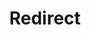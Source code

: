 ﻿---
layout: src/layouts/Redirect.astro
title: Redirect
redirect: /docs/projects/deployment-process
pubDate:  2023-01-01
navSearch: false
navSitemap: false
navMenu: false
---
